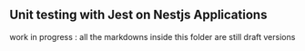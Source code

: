 ## Unit testing with Jest on Nestjs Applications

work in progress : all the markdowns inside this folder are still draft versions 